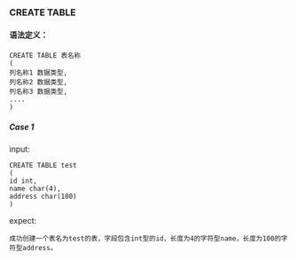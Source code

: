 
### CREATE TABLE
#### 语法定义：
```
CREATE TABLE 表名称
(
列名称1 数据类型,
列名称2 数据类型,
列名称3 数据类型,
....
)
```
##### Case 1
input:
```
CREATE TABLE test
(
id int,
name char(4),
address char(100)
)
```
expect:
```
成功创建一个表名为test的表，字段包含int型的id，长度为4的字符型name，长度为100的字符型address。
```